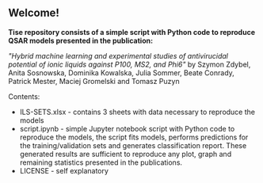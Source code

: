 ## Welcome!
**Tise repository consists of a simple script with Python code to reproduce QSAR models presented in the publication:**

*"Hybrid machine learning and experimental studies of antivirucidal potential of ionic liquids against P100, MS2, and Phi6"*
by Szymon Zdybel, Anita Sosnowska, Dominika Kowalska, Julia Sommer, Beate Conrady, Patrick Mester, Maciej Gromelski and Tomasz Puzyn

Contents:
- ILS-SETS.xlsx - contains 3 sheets with data necessary to reproduce the models
- script.ipynb - simple Jupyter notebook script with Python code to reproduce the models, the script fits models, performs predictions
               for the training/validation sets and generates classification report. These generated results are sufficient to reproduce any
               plot, graph and remaining statistics presented in the publications. 
- LICENSE - self explanatory
